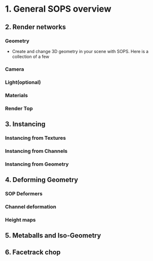 #  1. General SOPS overview

## 2. Render networks 
  ### Geometry 
  - Create and change 3D geometry in your scene with SOPS. Here is a collection of a few 
  ### Camera
  ### Light(optional)
  ### Materials 
  ### Render Top 
  
## 3. Instancing 
  ### Instancing from Textures
  ### Instancing from Channels 
  ### Instancing from Geometry 
  
## 4. Deforming Geometry
  ### SOP Deformers
  ### Channel deformation
  ### Height maps 
## 5. Metaballs and Iso-Geometry
## 6. Facetrack chop 
